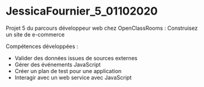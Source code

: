# JessicaFournier_5_01102020

Projet 5 du parcours développeur web chez OpenClassRooms : Construisez un site de e-commerce

Compétences développées : 
  - Valider des données issues de sources externes
  - Gérer des événements JavaScript
  - Créer un plan de test pour une application
  - Interagir avec un web service avec JavaScript

